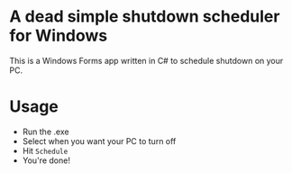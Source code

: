 # A dead simple shutdown scheduler for Windows

This is a Windows Forms app written in C# to schedule shutdown on your PC.

# Usage
- Run the .exe
- Select when you want your PC to turn off
- Hit `Schedule`
- You're done!
